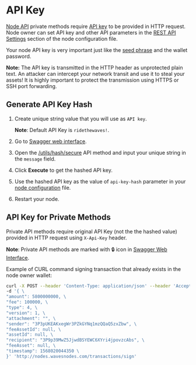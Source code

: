 
# API Key

[Node API](/en/waves-node/node-api/) private methods require [API key](https://en.wikipedia.org/wiki/Application_programming_interface_key) to be provided in HTTP request. Node owner can set API key and other API parameters in the [REST API Settings](/en/waves-node/node-configuration#rest-api-settings) section of the node configuration file.

Your node API key is very important just like the [seed phrase](/en/blockchain/glossary#secret-phrase) and the wallet password.

**Note:** The API key is transmitted in the HTTP header as unprotected plain text. An attacker can intercept your network transit and use it to steal your assets! It is highly important to protect the transmission using HTTPS or SSH port forwarding.

## Generate API Key Hash

1. Create unique string value that you will use as `API key`.

    **Note**: Default API Key is `ridethewaves!`.

2. Go to [Swagger web interface](/en/waves-node/node-api#swagger-web-interface).

3. Open the [/utils/hash/secure](https://nodes.wavesnodes.com/api-docs/index.html#!/utils/hashSecure_1) API method and input your unique string in the `message` field.

4. Click **Execute** to get the hashed API key.

5. Use the hashed API key as the value of `api-key-hash` parameter in your [node configuration](/en/waves-node/node-configuration) file.

6. Restart your node.

## API Key for Private Methods

Private API methods require original API Key (not the the hashed value) provided in HTTP request using `X-Api-Key` header.

**Note**: Private API methods are marked with :lock: icon in [Swagger Web Interface](/en/waves-node/node-api#swagger-web-interface).

Example of CURL command signing transaction that already exists in the node owner wallet:

```bash
curl -X POST --header 'Content-Type: application/json' --header 'Accept: application/json' --header 'X-API-Key: YOUR UNIQUE API KEY'
-d '{ \
"amount": 5800000000, \
"fee": 100000, \
"type": 4, \
"version": 1, \
"attachment": "", \
"sender": "3P3pUKEAKxegWr3PZkGYNq1mzQQaQ5zxZbw", \
"feeAssetId": null, \
"assetId": null, \
"recipient": "3P9p39MwZ5JjwdBSYEWC6XYri4jpovzcAbs", \
"feeAsset": null, \
"timestamp": 1568020044350 \
}' 'http://nodes.wavesnodes.com/transactions/sign'
```
